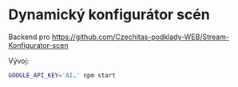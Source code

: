 # Dynamický konfigurátor scén

Backend pro https://github.com/Czechitas-podklady-WEB/Stream-Konfigurator-scen

Vývoj:

```bash
GOOGLE_API_KEY='AI…' npm start
```
